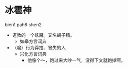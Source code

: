 



# 冰雹神
bien1 pah8 shen2
+ 道教的一个妖魔。又名蝎子精。
  * 如皋方言词典
+ （喻）行为莽撞、冒失的人
  * 兴化方言词典
    - 他像个～，跑过来大吵一气，没得下文就跑掉啊。
